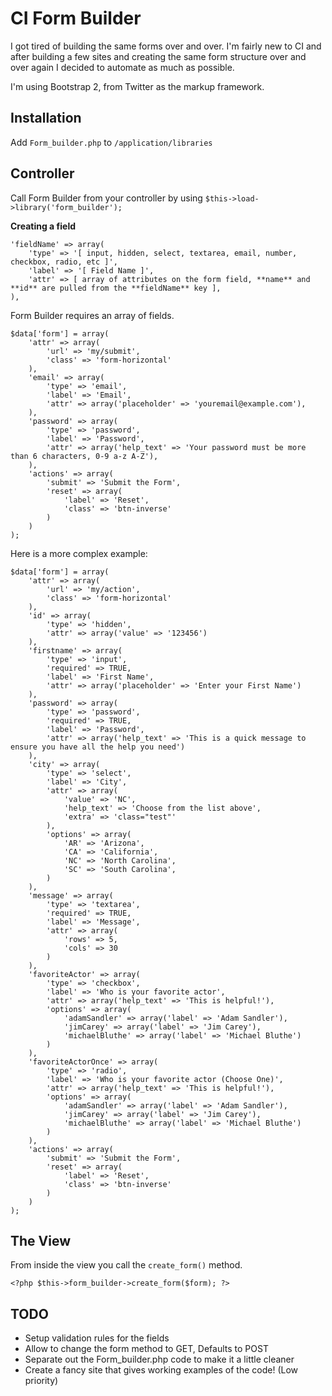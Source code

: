 CI Form Builder
=================

I got tired of building the same forms over and over. I'm fairly new to CI and after building a few sites and creating the same form structure over and over again I decided to automate as much as possible.

I'm using Bootstrap 2, from Twitter as the markup framework.

Installation
------------

Add `Form_builder.php` to `/application/libraries`

Controller
----------

Call Form Builder from your controller by using `$this->load->library('form_builder');`

**Creating a field**

    'fieldName' => array(
        'type' => '[ input, hidden, select, textarea, email, number, checkbox, radio, etc ]',
        'label' => '[ Field Name ]',
        'attr' => [ array of attributes on the form field, **name** and **id** are pulled from the **fieldName** key ],
    ),

Form Builder requires an array of fields.

    $data['form'] = array(
        'attr' => array(
            'url' => 'my/submit',
            'class' => 'form-horizontal'
        ),
        'email' => array(
            'type' => 'email',
            'label' => 'Email',
            'attr' => array('placeholder' => 'youremail@example.com'),
        ),
        'password' => array(
            'type' => 'password',
            'label' => 'Password',
            'attr' => array('help_text' => 'Your password must be more than 6 characters, 0-9 a-z A-Z'),
        ),
        'actions' => array(
            'submit' => 'Submit the Form',
            'reset' => array(
                'label' => 'Reset',
                'class' => 'btn-inverse'
            )
        )
    );

Here is a more complex example:

    $data['form'] = array(
        'attr' => array(
            'url' => 'my/action',
            'class' => 'form-horizontal'
        ),
        'id' => array(
            'type' => 'hidden',
            'attr' => array('value' => '123456')
        ),
        'firstname' => array(
            'type' => 'input',
            'required' => TRUE,
            'label' => 'First Name',
            'attr' => array('placeholder' => 'Enter your First Name')
        ),
        'password' => array(
            'type' => 'password',
            'required' => TRUE,
            'label' => 'Password',
            'attr' => array('help_text' => 'This is a quick message to ensure you have all the help you need')
        ),
        'city' => array(
            'type' => 'select',
            'label' => 'City',
            'attr' => array(
                'value' => 'NC',
                'help_text' => 'Choose from the list above',
                'extra' => 'class="test"'
            ),
            'options' => array(
                'AR' => 'Arizona',
                'CA' => 'California',
                'NC' => 'North Carolina',
                'SC' => 'South Carolina',
            )   
        ),
        'message' => array(
            'type' => 'textarea',
            'required' => TRUE,
            'label' => 'Message',
            'attr' => array(
                'rows' => 5,
                'cols' => 30
            )
        ),
        'favoriteActor' => array(
            'type' => 'checkbox',
            'label' => 'Who is your favorite actor',
            'attr' => array('help_text' => 'This is helpful!'),
            'options' => array(
                'adamSandler' => array('label' => 'Adam Sandler'),
                'jimCarey' => array('label' => 'Jim Carey'),
                'michaelBluthe' => array('label' => 'Michael Bluthe')
            )
        ),
        'favoriteActorOnce' => array(
            'type' => 'radio',
            'label' => 'Who is your favorite actor (Choose One)',
            'attr' => array('help_text' => 'This is helpful!'),
            'options' => array(
                'adamSandler' => array('label' => 'Adam Sandler'),
                'jimCarey' => array('label' => 'Jim Carey'),
                'michaelBluthe' => array('label' => 'Michael Bluthe')
            )
        ),
        'actions' => array(
            'submit' => 'Submit the Form',
            'reset' => array(
                'label' => 'Reset',
                'class' => 'btn-inverse'
            )
        )
    );

The View
--------

From inside the view you call the `create_form()` method.

    <?php $this->form_builder->create_form($form); ?>


TODO
----

* Setup validation rules for the fields
* Allow to change the form method to GET, Defaults to POST
* Separate out the Form_builder.php code to make it a little cleaner
* Create a fancy site that gives working examples of the code! (Low priority)